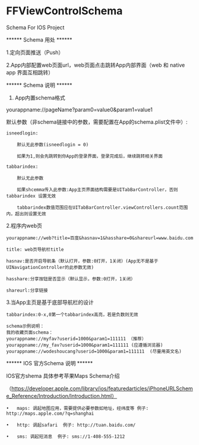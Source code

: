 FFViewControlSchema
===================

Schema For IOS Project

****** Schema 用处 ******

1.定向页面推送（Push）

2.App内部配置web页面url，web页面点击跳转App内部界面（web 和 native app 界面互相跳转）

****** Schema 说明 ******

1. App内置schema格式

yourappname://pageName?param0=value0&param1=value1


默认参数（非schema链接中的参数，需要配置在App的schema.plist文件中）:

	isneedlogin:
	
		默认无此参数(isneedlogin = 0)
		
		如果为1,则会先跳转到你App的登录界面，登录完成后，继续跳转相关界面
		
	tabbarindex: 
	
		默认无此参数
		
		如果shcemma传入此参数:App主页界面结构需要是UITabBarController，否则 tabbarindex 设置无效
		
		tabbarindex数值范围应在UITabBarController.viewControllers.count范围内，超出则设置无效
	


2.程序内web页

	yourappname://web?title=百度&hasnav=1&hasshare=0&shareurl=www.baidu.com

	title: web页导航栏title
		
	hasnav:是否开启导航条（默认打开，参数:0打开，1关闭）(App无不是基于UINavigationController的此参数无效)
		
	hasshare:分享按钮是否显示（默认显示，参数:0打开，1关闭）
		
	shareurl:分享链接
	
3.当App主页是基于底部导航栏的设计

	tabbarindex:0-x,0第一个tabbarindex高亮，若是负数则无效

    schema示例说明：
    我的收藏页面schema：
    yourappname://myfav?userid=1000&param1=111111 （推荐）
    yourappname://my_fav?userid=1000&param1=111111 (应遵循浏览器)
    yourappname://wodeshoucang?userid=1000&param1=111111  (尽量用英文名)


****** IOS 官方Schema 说明 ******

IOS官方shema 具体参考苹果Maps Schema介绍

（https://developer.apple.com/library/ios/featuredarticles/iPhoneURLScheme_Reference/Introduction/Introduction.html）

	•	maps: 调起地图应用，需要提供必要参数如地址，经纬度等 例子: http://maps.apple.com/?q=shanghai
	
	•	http: 调起safari  例子: http://tuan.baidu.com/
	
	•	sms: 调起短消息  例子: sms://1-408-555-1212
	


